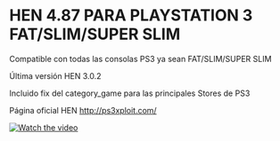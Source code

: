 # HEN 4.87 PARA PLAYSTATION 3 FAT/SLIM/SUPER SLIM

Compatible con todas las consolas PS3 ya sean FAT/SLIM/SUPER SLIM

Última versión HEN 3.0.2 

Incluido fix del category_game para las principales Stores de PS3

Página oficial HEN http://ps3xploit.com/

[![Watch the video](https://img.youtube.com/vi/hc-jsOBML_c/maxresdefault.jpg)](https://youtu.be/hc-jsOBML_c)
